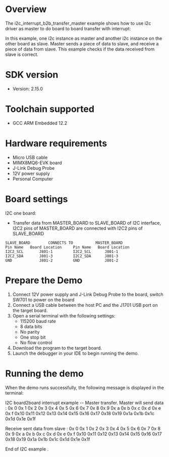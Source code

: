 Overview
========
The i2c_interrupt_b2b_transfer_master example shows how to use i2c driver as master to do board to board transfer 
with interrupt:

In this example, one i2c instance as master and another i2c instance on the other board as slave. Master sends a 
piece of data to slave, and receive a piece of data from slave. This example checks if the data received from 
slave is correct.

SDK version
===========
- Version: 2.15.0

Toolchain supported
===================
- GCC ARM Embedded  12.2

Hardware requirements
=====================
- Micro USB cable
- MIMX8MQ6-EVK  board
- J-Link Debug Probe
- 12V power supply
- Personal Computer

Board settings
==============
I2C one board:
  + Transfer data from MASTER_BOARD to SLAVE_BOARD of I2C interface, I2C2 pins of MASTER_BOARD are connected with
    I2C2 pins of SLAVE_BOARD
~~~~~~~~~~~~~~~~~~~~~~~~~~~~~~~~~~~~~~~~~~~~~~~~~~~~~~~
SLAVE_BOARD        CONNECTS TO          MASTER_BOARD
Pin Name   Board Location     Pin Name   Board Location
I2C2_SCL       J801-1         I2C2_SCL      J801-1
I2C2_SDA       J801-3         I2C2_SDA      J801-3
GND            J801-2         GND           J801-2
~~~~~~~~~~~~~~~~~~~~~~~~~~~~~~~~~~~~~~~~~~~~~~~~~~~~~~~

Prepare the Demo
================
1.  Connect 12V power supply and J-Link Debug Probe to the board, switch SW701 to power on the board
2.  Connect a USB cable between the host PC and the J1701 USB port on the target board.
3.  Open a serial terminal with the following settings:
    - 115200 baud rate
    - 8 data bits
    - No parity
    - One stop bit
    - No flow control
4.  Download the program to the target board.
5.  Launch the debugger in your IDE to begin running the demo.

Running the demo
================
When the demo runs successfully, the following message is displayed in the terminal:

I2C board2board interrupt example -- Master transfer.
Master will send data :
0x 0  0x 1  0x 2  0x 3  0x 4  0x 5  0x 6  0x 7
0x 8  0x 9  0x a  0x b  0x c  0x d  0x e  0x f
0x10  0x11  0x12  0x13  0x14  0x15  0x16  0x17
0x18  0x19  0x1a  0x1b  0x1c  0x1d  0x1e  0x1f

Receive sent data from slave :
0x 0  0x 1  0x 2  0x 3  0x 4  0x 5  0x 6  0x 7
0x 8  0x 9  0x a  0x b  0x c  0x d  0x e  0x f
0x10  0x11  0x12  0x13  0x14  0x15  0x16  0x17
0x18  0x19  0x1a  0x1b  0x1c  0x1d  0x1e  0x1f


End of I2C example .
